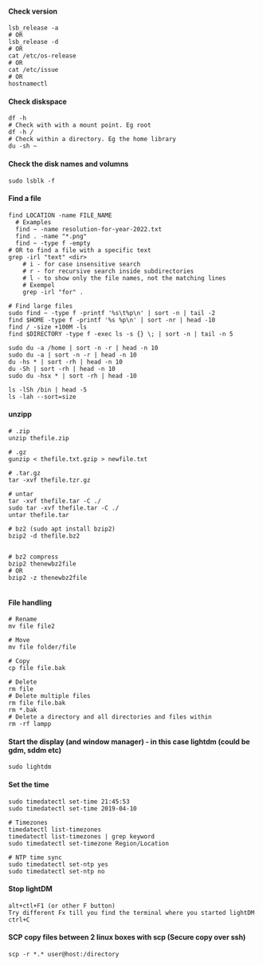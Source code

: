 #### Check version
```
lsb_release -a
# OR
lsb_release -d
# OR
cat /etc/os-release
# OR
cat /etc/issue
# OR
hostnamectl
```

#### Check diskspace
```
df -h
# Check with with a mount point. Eg root
df -h /
# Check within a directory. Eg the home library
du -sh ~
```

#### Check the disk names and volumns
```
sudo lsblk -f
```

#### Find a file

```
find LOCATION -name FILE_NAME
  # Examples
  find ~ -name resolution-for-year-2022.txt
  find . -name "*.png"
  find ~ -type f -empty
# OR to find a file with a specific text
grep -irl "text" <dir>
    # i - for case insensitive search
    # r - for recursive search inside subdirectories
    # l - to show only the file names, not the matching lines 
    # Exempel
    grep -irl "for" .

# Find large files
sudo find ~ -type f -printf '%s\t%p\n' | sort -n | tail -2
find $HOME -type f -printf '%s %p\n' | sort -nr | head -10
find / -size +100M -ls
find $DIRECTORY -type f -exec ls -s {} \; | sort -n | tail -n 5

sudo du -a /home | sort -n -r | head -n 10
sudo du -a | sort -n -r | head -n 10
du -hs * | sort -rh | head -n 10
du -Sh | sort -rh | head -n 10
sudo du -hsx * | sort -rh | head -10

ls -lSh /bin | head -5
ls -lah --sort=size
```

#### unzipp
```
# .zip
unzip thefile.zip

# .gz
gunzip < thefile.txt.gzip > newfile.txt

# .tar.gz
tar -xvf thefile.tzr.gz

# untar
tar -xvf thefile.tar -C ./
sudo tar -xvf thefile.tar -C ./
untar thefile.tar

# bz2 (sudo apt install bzip2)
bzip2 -d thefile.bz2


# bz2 compress
bzip2 thenewbz2file
# OR
bzip2 -z thenewbz2file


```

#### File handling
```
# Rename
mv file file2

# Move
mv file folder/file

# Copy
cp file file.bak

# Delete
rm file
# Delete multiple files
rm file file.bak
rm *.bak
# Delete a directory and all directories and files within
rm -rf lampp

```

#### Start the display (and window manager) - in this case lightdm (could be gdm, sddm etc)
```
sudo lightdm
```


#### Set the time
```
sudo timedatectl set-time 21:45:53
sudo timedatectl set-time 2019-04-10

# Timezones
timedatectl list-timezones
timedatectl list-timezones | grep keyword
sudo timedatectl set-timezone Region/Location

# NTP time sync
sudo timedatectl set-ntp yes
sudo timedatectl set-ntp no
```

#### Stop lightDM
```
alt+ctl+F1 (or other F button)
Try different Fx till you find the terminal where you started lightDM
ctrl+C
```


#### SCP copy files between 2 linux boxes with scp (Secure copy over ssh)
```
scp -r *.* user@host:/directory
```




